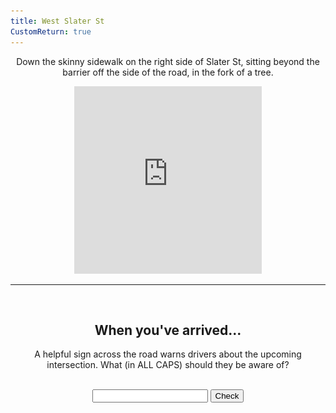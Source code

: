 ```yaml
---
title: West Slater St
CustomReturn: true
---
```


<div style="text-align:center">
  <p align="center">
    Down the skinny sidewalk on the right side of Slater St, sitting beyond the barrier off the side of the road, in the fork of a tree.
  </p>
</div>

<div style="text-align:center">
<iframe src="https://www.google.com/maps/embed?pb=!1m18!1m12!1m3!1d2355.113567163806!2d-75.71041348972295!3d45.41502971732082!2m3!1f0!2f0!3f0!3m2!1i1024!2i768!4f13.1!3m3!1m2!1s0x0%3A0x0!2zNDXCsDI0JzU0LjEiTiA3NcKwNDInMzIuNCJX!5e0!3m2!1sen!2sca!4v1535958471165" width="300" height="300" frameborder="0" style="border:0" allowfullscreen></iframe>
</div>
  
<hr>
  
<br>
<div style="text-align:center">
  <p align="center">
    <h2>When you've arrived...</h2>
    A helpful sign across the road warns drivers about the upcoming intersection. What (in ALL CAPS) should they be aware of?
  </p>
</div>
<br>

<div style="text-align:center">
  <form id="FirstQ" onSubmit="dogs(); return false;">
    <input type="text" id="answer" name="user_name" />
    <input type="button" value="Check" onclick="dogs(); return false;" />
  </form>
</div>

<div style="text-align:center">
  <p id="demo"></p>
</div>

<div id="FirstAnswer" style="display: none; text-align:center">
  <hr>
  <br>
  <h2>A closer look</h2>
  <img id="imgFirstAnswer" src="none.jpg" height="534" width="300">
  <p id="fa_txt"></p>
  <br>
</div>  

<div id="SecondAnswer" style="display: none; text-align:center">
  <hr>
  <br>
  <h2>The last step</h2>
  Find your gentleman friend and say to him the magical phrase:
  <br>
  <b>
  <p id="DecodedMessage" style="color:rgb(43, 215, 215);font-size:22px"></p>
  </b>
  <br>
</div>  

<script src = "/7571101397556063/htools.js"></script>

<script>
  var img_fa  = "IMAG0207.jpg"
  var h_fa    = 1.064858248955992e+28
  var h_sa    = 8245356102421490000
  
  function dogs() {
      var text = document.getElementById("FirstQ").elements[0].value;
      var HashResult = lazyHash(text);
      //text = text + "<br>" + HashResult;

      setCookie("loc1_FirstAnswerCookie", text, 365)
      //document.getElementById("demo").innerHTML = text;

    if (HashResult == h_fa) 
    {
      document.getElementById("demo").innerHTML = "Success!";
      document.getElementById("imgFirstAnswer").src = f(img_fa);
      document.getElementById("fa_txt").innerHTML = A_Decode("QAtbqzrvp4azqqtbfvp4hnazp4hnqatbp4ynfvazujhnp4azynp4hnqatbp4ecazjmfvhnrrqzfvrv,,p4hnazwwqzfvrvgbp4hnqatbp4azqqtbfvtgazazrfp4rvazwwujp4hnazp4hnqatbp4wxjmwstgrvwsujum''gbp4tbujhnfvqzujectbp4sxtgqzttqz..p4HNqzrftbp4qzp4tgazazrfp4qzfvazjmujrvp4hnqatbp4tgazwwp4wwqztgtgp4azynp4hnqatbp4sxtgqzujhntbfv..p4HNqatbfvtbp4gbqaazjmtgrvp4wxtbp4qzp4tgwshnhntgtbp4wxtgqzecrfp4wxazeep4wwqzwshnwsujump4ynazfvp4rrazjmp4hnqatbfvtb..");
      document.getElementById("FirstAnswer").style.display = "block";
    }
    else if (HashResult == 210726503048)
    {
      alert("Reset!");
      setCookie("loc1_SecondAnswerCookie", "", 365);
    }
    else 
    {
      document.getElementById("demo").innerHTML = "Try again :( <br> (Your last try was: \"" + text + "\")";
      document.getElementById("FirstAnswer").style.display = "none";
      document.getElementById("SecondAnswer").style.display = "none";
    }
  }

  function f(ta) {
   //Cheater!!
   //alert("/" + parseInt((lazyHash("1510129177")-lazyHash("crumblies") + 31)/1000000000) + "/" + ta);
   return "/" + parseInt((lazyHash("1510129177")-lazyHash("crumblies") + 31)/1000000000) + "/" + ta;
  } 

  function lazyHash(InString) {
      var hash = 5381;
      for(var i = 0; i < InString.length; i++)
      {
         hash = hash*33 + InString.charCodeAt(i);
      }
      return hash;
  }

  function setCookie(cname, cvalue, exdays) {
      var d = new Date();
      d.setTime(d.getTime() + (exdays * 24 * 60 * 60 * 1000));
      var expires = "expires="+d.toUTCString();
      document.cookie = cname + "=" + cvalue + ";" + expires + ";path=/";
  }

  function getCookie(cname) {
      var name = cname + "=";
      var ca = document.cookie.split(';');
      for(var i = 0; i < ca.length; i++) {
          var c = ca[i];
          while (c.charAt(0) == ' ') {
              c = c.substring(1);
          }
          if (c.indexOf(name) == 0) {
              return c.substring(name.length, c.length);
          }
      }
      return "";
  }

  function getParameterByName(name) {
      name = name.replace(/[\[]/, "\\[").replace(/[\]]/, "\\]");
      var regex = new RegExp("[\\?&]" + name + "=([^&#]*)"),
          results = regex.exec(location.search);
      return results === null ? "" : decodeURIComponent(results[1].replace(/\+/g, " "));
  }

  /////////////
  /////////////

  var PreviousFirstAnswer = getCookie("loc1_FirstAnswerCookie");
  if (lazyHash(PreviousFirstAnswer) == h_fa)
  {
    document.getElementById("FirstQ").elements[0].value = PreviousFirstAnswer;
    document.getElementById("demo").innerHTML = "Success!";
    document.getElementById("imgFirstAnswer").src = f(img_fa);
    document.getElementById("fa_txt").innerHTML = A_Decode("QAtbqzrvp4azqqtbfvp4hnazp4hnqatbp4ynfvazujhnp4azynp4hnqatbp4ecazjmfvhnrrqzfvrv,,p4hnazwwqzfvrvgbp4hnqatbp4azqqtbfvtgazazrfp4rvazwwujp4hnazp4hnqatbp4wxjmwstgrvwsujum''gbp4tbujhnfvqzujectbp4sxtgqzttqz..p4HNqzrftbp4qzp4tgazazrfp4qzfvazjmujrvp4hnqatbp4tgazwwp4wwqztgtgp4azynp4hnqatbp4sxtgqzujhntbfv..p4HNqatbfvtbp4gbqaazjmtgrvp4wxtbp4qzp4tgwshnhntgtbp4wxtgqzecrfp4wxazeep4wwqzwshnwsujump4ynazfvp4rrazjmp4hnqatbfvtb..");
    document.getElementById("FirstAnswer").style.display = "block";
  }

  var SecondAnswer = getParameterByName("sa")
  var PreviousSecondAnswer = getCookie("loc1_SecondAnswerCookie");
  if (lazyHash(SecondAnswer) == h_sa)
    {setCookie("loc1_SecondAnswerCookie", SecondAnswer, 365); LoadAll();} 
  else if (lazyHash(PreviousSecondAnswer) == h_sa)
    {LoadAll();}

  function LoadAll(){
    document.getElementById("demo").innerHTML = "Success!";
    document.getElementById("imgFirstAnswer").src = f(img_fa);
    document.getElementById("fa_txt").innerHTML = A_Decode("QAtbqzrvp4azqqtbfvp4hnazp4hnqatbp4ynfvazujhnp4azynp4hnqatbp4ecazjmfvhnrrqzfvrv,,p4hnazwwqzfvrvgbp4hnqatbp4azqqtbfvtgazazrfp4rvazwwujp4hnazp4hnqatbp4wxjmwstgrvwsujum''gbp4tbujhnfvqzujectbp4sxtgqzttqz..p4HNqzrftbp4qzp4tgazazrfp4qzfvazjmujrvp4hnqatbp4tgazwwp4wwqztgtgp4azynp4hnqatbp4sxtgqzujhntbfv..p4HNqatbfvtbp4gbqaazjmtgrvp4wxtbp4qzp4tgwshnhntgtbp4wxtgqzecrfp4wxazeep4wwqzwshnwsujump4ynazfvp4rrazjmp4hnqatbfvtb..");
    document.getElementById("FirstAnswer").style.display = "block";

    document.getElementById("SecondAnswer").style.display = "block";
    document.getElementById("DecodedMessage").innerHTML = A_Decode("QAtbtgtgaz,,p4yhrrp4ujqzyhtbp4wsgbp4EDqzrryhwstb..p4HNazazhnp4hnazazhnp4hnazazhn,,p4rvazazsxqzrvazazp4wxazazumqztgazaz!!");
  }

</script>
